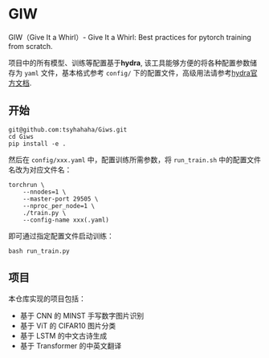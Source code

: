 # GIW
GIW（Give It a Whirl）- Give It a Whirl: Best practices for pytorch training from scratch.

项目中的所有模型、训练等配置基于**hydra**, 该工具能够方便的将各种配置参数储存为 `yaml` 文件，基本格式参考 `config/` 下的配置文件，高级用法请参考[hydra官方文档](https://hydra.cc/docs/intro/).

## 开始

```
git@github.com:tsyhahaha/Giws.git
cd Giws
pip install -e .
```

然后在 `config/xxx.yaml` 中，配置训练所需参数，将 `run_train.sh` 中的配置文件名改为对应文件名：

```
torchrun \
    --nnodes=1 \
    --master-port 29505 \
    --nproc_per_node=1 \
    ./train.py \
    --config-name xxx(.yaml)
```

即可通过指定配置文件启动训练：

```
bash run_train.py
```

## 项目

本仓库实现的项目包括：
* 基于 CNN 的 MINST 手写数字图片识别
* 基于 ViT 的 CIFAR10 图片分类
* 基于 LSTM 的中文古诗生成
* 基于 Transformer 的中英文翻译

